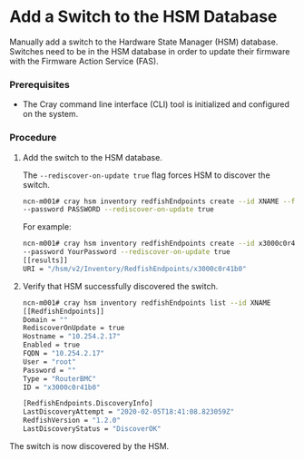 # Add a Switch to the HSM Database

Manually add a switch to the Hardware State Manager \(HSM\) database. Switches need to be in the HSM database in order to update their firmware with the Firmware Action Service \(FAS\).

### Prerequisites

-   The Cray command line interface \(CLI\) tool is initialized and configured on the system.


### Procedure


1.  Add the switch to the HSM database.

    The `--rediscover-on-update true` flag forces HSM to discover the switch.

    ```bash
    ncn-m001# cray hsm inventory redfishEndpoints create --id XNAME --fqdn IP_ADDRESS --user USERNAME \
    --password PASSWORD --rediscover-on-update true
    ```

    For example:

    ```bash
    ncn-m001# cray hsm inventory redfishEndpoints create --id x3000c0r41b0 --fqdn 10.254.2.17 --user root \
    --password YourPassword --rediscover-on-update true
    [[results]]
    URI = "/hsm/v2/Inventory/RedfishEndpoints/x3000c0r41b0"
    ```

2.  Verify that HSM successfully discovered the switch.

    ```bash
    ncn-m001# cray hsm inventory redfishEndpoints list --id XNAME
    [[RedfishEndpoints]]
    Domain = ""
    RediscoverOnUpdate = true
    Hostname = "10.254.2.17"
    Enabled = true
    FQDN = "10.254.2.17"
    User = "root"
    Password = ""
    Type = "RouterBMC"
    ID = "x3000c0r41b0"

    [RedfishEndpoints.DiscoveryInfo]
    LastDiscoveryAttempt = "2020-02-05T18:41:08.823059Z"
    RedfishVersion = "1.2.0"
    LastDiscoveryStatus = "DiscoverOK"
    ```


The switch is now discovered by the HSM.

